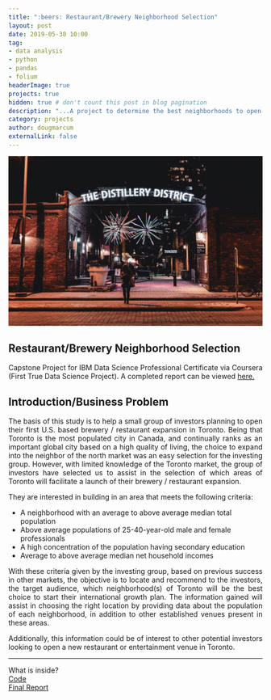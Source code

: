 ```yaml
---
title: ":beers: Restaurant/Brewery Neighborhood Selection"
layout: post
date: 2019-05-30 10:00
tag: 
- data analysis
- python
- pandas
- folium
headerImage: true
projects: true
hidden: true # don't count this post in blog pagination
description: "...A project to determine the best neighborhoods to open a new restaurant / brewery in Toronto, based on client specifications."
category: projects
author: dougmarcum
externalLink: false
---
```


![Screenshot](/assets/images/distillery.jpg)

## Restaurant/Brewery Neighborhood Selection  
<p align="justify">Capstone Project for IBM Data Science Professional Certificate via Coursera (First True Data Science Project). A completed report can be viewed <a href="https://github.com/MarcumDoug/Restaurant_Neighborhood_Selection/blob/master/Report/BOTN%20Report.pdf">here.</a></p>

## Introduction/Business Problem  
<p align="justify">The basis of this study is to help a small group of investors planning to open their first U.S. based brewery / restaurant expansion in Toronto. Being that Toronto is the most populated city in Canada, and continually ranks as an important global city based on a high quality of living, the choice to expand into the neighbor of the north market was an easy selection for the investing group. However, with limited knowledge of the Toronto market, the group of investors have selected us to assist in the selection of which areas of Toronto will facilitate a launch of their brewery / restaurant expansion.</p>    

<p>They are interested in building in an area that meets the following criteria:</p>
<ul>
    <li>A neighborhood with an average to above average median total population</li>
    <li>Above average populations of 25-40-year-old male and female professionals</li>
    <li>A high concentration of the population having secondary education</li>
    <li>Average to above average median net household incomes</li>   
</ul>

<p align="justify">With these criteria given by the investing group, based on previous success in other markets, the objective is to locate and recommend to the investors, the target audience, which neighborhood(s) of Toronto will be the best choice to start their international growth plan. The information gained will assist in choosing the right location by providing data about the population of each neighborhood, in addition to other established venues present in these areas.</p>    

<p align="justify">Additionally, this information could be of interest to other potential investors looking to open a new restaurant or entertainment venue in Toronto.</p>  

---

What is inside?   
[Code](https://github.com/MarcumDoug/Restaurant_Neighborhood_Selection/tree/master/Code)   
[Final Report](https://github.com/MarcumDoug/Restaurant_Neighborhood_Selection/tree/master/Report)

